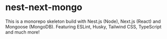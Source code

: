 # nest-next-mongo
This is a monorepo skeleton build with Nest.js (Node), Next.js (React) and Mongoose (MongoDB). Featuring ESLint, Husky, Tailwind CSS, TypeScript and much more!
